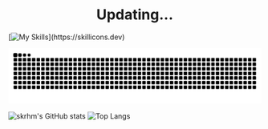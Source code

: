 <h1 align="center">Updating...</h1>

[![My Skills](https://skillicons.dev/icons?i=c,cs,js,html,css,java,kotlin,)](https://skillicons.dev)

![](https://raw.githubusercontent.com/skrhm/skrhm/output/github-contribution-grid-snake.svg)

![skrhm's GitHub stats](https://github-readme-stats-skrhm.vercel.app/api?username=skrhm&show_icons=true&count_private=true&theme=dracula)
![Top Langs](https://github-readme-stats-skrhm.vercel.app/api/top-langs/?username=skrhm&layout=donut&count_private=true&theme=dracula)

<!-- ## Hi there 👋 -->

<!--
**skrhm/skrhm** is a ✨ _special_ ✨ repository because its `README.md` (this file) appears on your GitHub profile.

Here are some ideas to get you started:

- 🔭 I’m currently working on ...
- 🌱 I’m currently learning ...
- 👯 I’m looking to collaborate on ...
- 🤔 I’m looking for help with ...
- 💬 Ask me about ...
- 📫 How to reach me: ...
- 😄 Pronouns: ...
- ⚡ Fun fact: ...
-->
